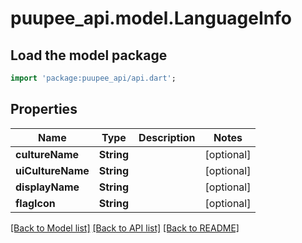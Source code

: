 # puupee_api.model.LanguageInfo

## Load the model package
```dart
import 'package:puupee_api/api.dart';
```

## Properties
Name | Type | Description | Notes
------------ | ------------- | ------------- | -------------
**cultureName** | **String** |  | [optional] 
**uiCultureName** | **String** |  | [optional] 
**displayName** | **String** |  | [optional] 
**flagIcon** | **String** |  | [optional] 

[[Back to Model list]](../README.md#documentation-for-models) [[Back to API list]](../README.md#documentation-for-api-endpoints) [[Back to README]](../README.md)


